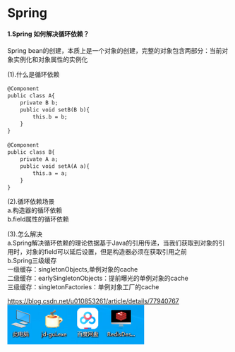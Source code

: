 # **Spring**

#### 1.Spring 如何解决循环依赖？
Spring bean的创建，本质上是一个对象的创建，完整的对象包含两部分：当前对象实例化和对象属性的实例化

(1).什么是循环依赖
```
@Component
public class A{
    private B b;
    public void setB(B b){
        this.b = b;
    }
}

@Component
public class B{
    private A a;
    public void setA(A a){
        this.a = a;
    }
}

```
(2).循环依赖场景  
a.构造器的循环依赖  
b.field属性的循环依赖  


(3).怎么解决  
a.Spring解决循环依赖的理论依据基于Java的引用传递，当我们获取到对象的引用时，对象的field可以延后设置，但是构造器必须在获取引用之前  
b.Spring三级缓存  
一级缓存：singletonObjects,单例对象的cache  
二级缓存：earlySingletonObjects：提前曝光的单例对象的cache  
三级缓存：singletonFactories：单例对象工厂的cache  


https://blog.csdn.net/u010853261/article/details/77940767  
![Image text](https://github.com/LaoJ20/interview/blob/main/09-spring/images/%E6%B5%8B%E8%AF%95.png?raw=true)





